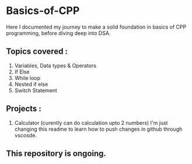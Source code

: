 # Basics-of-CPP
Here I documented my journey to make a solid foundation in basics of CPP programming, before diving deep into DSA.

## Topics covered :
1. Variables, Data types & Operators 
2. If Else
3. While loop
4. Nested if else
5. Switch Statement

## Projects :
1. Calculator (curently can do calculation upto 2 numbers) 
I'm just changing this readme to learn how to push changes in github through vscosde.

## This repository is ongoing.
